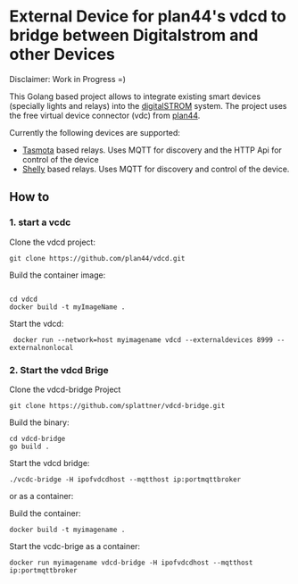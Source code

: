 # External Device for plan44's vdcd to bridge between Digitalstrom and other Devices

Disclaimer: Work in Progress =)

This Golang based project allows to integrate existing smart devices (specially lights and relays) into the [digitalSTROM](https://www.digitalstrom.com/) system. The project uses the free virtual device connector (vdc) from [plan44](https://github.com/plan44/vdcd).

Currently the following devices are supported:
* [Tasmota](https://github.com/plan44/vdcd) based relays. Uses MQTT for discovery and the HTTP Api for control of the device
* [Shelly](https://shelly.cloud/) based relays. Uses MQTT for discovery and control of the device.


## How to

### 1. start a vcdc

Clone the vdcd project:

`git clone https://github.com/plan44/vdcd.git`

Build the container image:

```

cd vdcd
docker build -t myImageName .
```

Start the vdcd:

```
 docker run --network=host myimagename vdcd --externaldevices 8999 --externalnonlocal
```

### 2. Start the vdcd Brige

Clone the vdcd-bridge Project

`git clone https://github.com/splattner/vdcd-bridge.git`

Build the binary:

```
cd vdcd-bridge
go build .
```

Start the vdcd bridge:

`./vcdc-bridge -H ipofvdcdhost --mqtthost ip:portmqttbroker`

or as a container:

Build the container:

`docker build -t myimagename .`

Start the vcdc-brige as a container:

`docker run myimagename vdcd-bridge -H ipofvdcdhost --mqtthost ip:portmqttbroker`